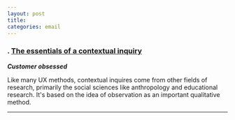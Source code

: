 ```yaml
---
layout: post
title:
categories: email
---
```


### . [The essentials of a contextual inquiry][contexinq]
_<strong>Customer obsessed</strong>_

Like many UX methods, contextual inquires come from other fields of research, primarily the social sciences like anthropology and educational research. It's based on the idea of observation as an important qualitative method.

[contexinq]:http://www.measuringu.com/blog/contextual-inquiry.php

***
